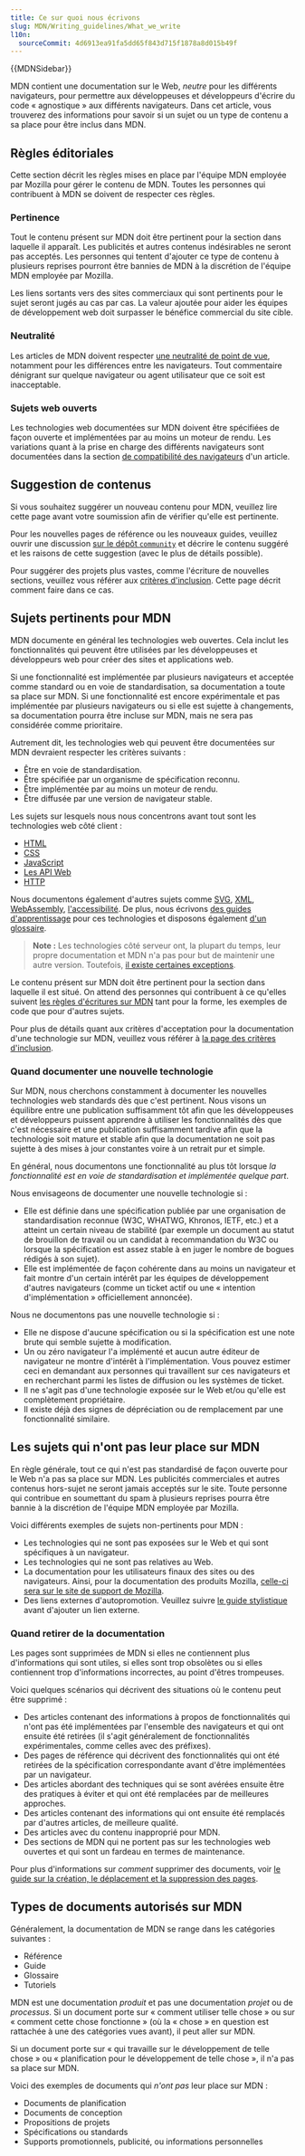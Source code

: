 ```yaml
---
title: Ce sur quoi nous écrivons
slug: MDN/Writing_guidelines/What_we_write
l10n:
  sourceCommit: 4d6913ea91fa5dd65f843d715f1878a8d015b49f
---
```

{{MDNSidebar}}

MDN contient une documentation sur le Web, _neutre_ pour les différents navigateurs, pour permettre aux développeuses et développeurs d'écrire du code «&nbsp;agnostique&nbsp;» aux différents navigateurs. Dans cet article, vous trouverez des informations pour savoir si un sujet ou un type de contenu a sa place pour être inclus dans MDN.

## Règles éditoriales

Cette section décrit les règles mises en place par l'équipe MDN employée par Mozilla pour gérer le contenu de MDN. Toutes les personnes qui contribuent à MDN se doivent de respecter ces règles.

### Pertinence

Tout le contenu présent sur MDN doit être pertinent pour la section dans laquelle il apparaît. Les publicités et autres contenus indésirables ne seront pas acceptés. Les personnes qui tentent d'ajouter ce type de contenu à plusieurs reprises pourront être bannies de MDN à la discrétion de l'équipe MDN employée par Mozilla.

Les liens sortants vers des sites commerciaux qui sont pertinents pour le sujet seront jugés au cas par cas. La valeur ajoutée pour aider les équipes de développement web doit surpasser le bénéfice commercial du site cible.

### Neutralité

Les articles de MDN doivent respecter [une neutralité de point de vue](https://fr.wikipedia.org/wiki/Wikip%C3%A9dia:Neutralit%C3%A9_de_point_de_vue), notamment pour les différences entre les navigateurs. Tout commentaire dénigrant sur quelque navigateur ou agent utilisateur que ce soit est inacceptable.

### Sujets web ouverts

Les technologies web documentées sur MDN doivent être spécifiées de façon ouverte et implémentées par au moins un moteur de rendu. Les variations quant à la prise en charge des différents navigateurs sont documentées dans la section [de compatibilité des navigateurs](/fr/docs/MDN/Writing_guidelines/Page_structures/Compatibility_tables) d'un article.

## Suggestion de contenus

Si vous souhaitez suggérer un nouveau contenu pour MDN, veuillez lire cette page avant votre soumission afin de vérifier qu'elle est pertinente.

Pour les nouvelles pages de référence ou les nouveaux guides, veuillez ouvrir une discussion [sur le dépôt `community`](https://github.com/mdn/mdn-community/discussions/categories/content-suggestions) et décrire le contenu suggéré et les raisons de cette suggestion (avec le plus de détails possible).

Pour suggérer des projets plus vastes, comme l'écriture de nouvelles sections, veuillez vous référer aux [critères d'inclusion](/fr/docs/MDN/Writing_guidelines/What_we_write/Criteria_for_inclusion). Cette page décrit comment faire dans ce cas.

## Sujets pertinents pour MDN

MDN documente en général les technologies web ouvertes. Cela inclut les fonctionnalités qui peuvent être utilisées par les développeuses et développeurs web pour créer des sites et applications web.

Si une fonctionnalité est implémentée par plusieurs navigateurs et acceptée comme standard ou en voie de standardisation, sa documentation a toute sa place sur MDN. Si une fonctionnalité est encore expérimentale et pas implémentée par plusieurs navigateurs ou si elle est sujette à changements, sa documentation pourra être incluse sur MDN, mais ne sera pas considérée comme prioritaire.

Autrement dit, les technologies web qui peuvent être documentées sur MDN devraient respecter les critères suivants&nbsp;:

- Être en voie de standardisation.
- Être spécifiée par un organisme de spécification reconnu.
- Être implémentée par au moins un moteur de rendu.
- Être diffusée par une version de navigateur stable.

Les sujets sur lesquels nous nous concentrons avant tout sont les technologies web côté client&nbsp;:

- [HTML](/fr/docs/Web/HTML)
- [CSS](/fr/docs/Web/CSS)
- [JavaScript](/fr/docs/Web/JavaScript)
- [Les API Web](/fr/docs/Web/API)
- [HTTP](/fr/docs/Web/HTTP)

Nous documentons également d'autres sujets comme [SVG](/fr/docs/Web/SVG), [XML](/fr/docs/Web/XML), [WebAssembly](/fr/docs/WebAssembly), [l'accessibilité](/fr/docs/Learn/Accessibility). De plus, nous écrivons [des guides d'apprentissage](/fr/docs/Learn) pour ces technologies et disposons également [d'un glossaire](/fr/docs/Glossary).

> **Note :** Les technologies côté serveur ont, la plupart du temps, leur propre documentation et MDN n'a pas pour but de maintenir une autre version. Toutefois, [il existe certaines exceptions](/fr/docs/Learn/Server-side).

Le contenu présent sur MDN doit être pertinent pour la section dans laquelle il est situé. On attend des personnes qui contribuent à ce qu'elles suivent [les règles d'écritures sur MDN](/fr/docs/MDN/Writing_guidelines) tant pour la forme, les exemples de code que pour d'autres sujets.

Pour plus de détails quant aux critères d'acceptation pour la documentation d'une technologie sur MDN, veuillez vous référer à [la page des critères d'inclusion](/fr/docs/MDN/Writing_guidelines/What_we_write/Criteria_for_inclusion).

### Quand documenter une nouvelle technologie

Sur MDN, nous cherchons constamment à documenter les nouvelles technologies web standards dès que c'est pertinent. Nous visons un équilibre entre une publication suffisamment tôt afin que les développeuses et développeurs puissent apprendre à utiliser les fonctionnalités dès que c'est nécessaire et une publication suffisamment tardive afin que la technologie soit mature et stable afin que la documentation ne soit pas sujette à des mises à jour constantes voire à un retrait pur et simple.

En général, nous documentons une fonctionnalité au plus tôt lorsque _la fonctionnalité est en voie de standardisation et implémentée quelque part_.

Nous envisageons de documenter une nouvelle technologie si&nbsp;:

- Elle est définie dans une spécification publiée par une organisation de standardisation reconnue (W3C, WHATWG, Khronos, IETF, etc.) et a atteint un certain niveau de stabilité (par exemple un document au statut de brouillon de travail ou un candidat à recommandation du W3C ou lorsque la spécification est assez stable à en juger le nombre de bogues rédigés à son sujet).
- Elle est implémentée de façon cohérente dans au moins un navigateur et fait montre d'un certain intérêt par les équipes de développement d'autres navigateurs (comme un ticket actif ou une «&nbsp;intention d'implémentation&nbsp;» officiellement annoncée).

Nous ne documentons pas une nouvelle technologie si&nbsp;:

- Elle ne dispose d'aucune spécification ou si la spécification est une note brute qui semble sujette à modification.
- Un ou zéro navigateur l'a implémenté et aucun autre éditeur de navigateur ne montre d'intérêt à l'implémentation. Vous pouvez estimer ceci en demandant aux personnes qui travaillent sur ces navigateurs et en recherchant parmi les listes de diffusion ou les systèmes de ticket.
- Il ne s'agit pas d'une technologie exposée sur le Web et/ou qu'elle est complètement propriétaire.
- Il existe déjà des signes de dépréciation ou de remplacement par une fonctionnalité similaire.

## Les sujets qui n'ont pas leur place sur MDN

En règle générale, tout ce qui n'est pas standardisé de façon ouverte pour le Web n'a pas sa place sur MDN. Les publicités commerciales et autres contenus hors-sujet ne seront jamais acceptés sur le site. Toute personne qui contribue en soumettant du spam à plusieurs reprises pourra être bannie à la discrétion de l'équipe MDN employée par Mozilla.

Voici différents exemples de sujets non-pertinents pour MDN&nbsp;:

- Les technologies qui ne sont pas exposées sur le Web et qui sont spécifiques à un navigateur.
- Les technologies qui ne sont pas relatives au Web.
- La documentation pour les utilisateurs finaux des sites ou des navigateurs. Ainsi, pour la documentation des produits Mozilla, [celle-ci sera sur le site de support de Mozilla](https://support.mozilla.org).
- Des liens externes d'autopromotion. Veuillez suivre [le guide stylistique](/fr/docs/MDN/Writing_guidelines/Writing_style_guide#liens_externes) avant d'ajouter un lien externe.

### Quand retirer de la documentation

Les pages sont supprimées de MDN si elles ne contiennent plus d'informations qui sont utiles, si elles sont trop obsolètes ou si elles contiennent trop d'informations incorrectes, au point d'êtres trompeuses.

Voici quelques scénarios qui décrivent des situations où le contenu peut être supprimé&nbsp;:

- Des articles contenant des informations à propos de fonctionnalités qui n'ont pas été implémentées par l'ensemble des navigateurs et qui ont ensuite été retirées (il s'agit généralement de fonctionnalités expérimentales, comme celles avec des préfixes).
- Des pages de référence qui décrivent des fonctionnalités qui ont été retirées de la spécification correspondante avant d'être implémentées par un navigateur.
- Des articles abordant des techniques qui se sont avérées ensuite être des pratiques à éviter et qui ont été remplacées par de meilleures approches.
- Des articles contenant des informations qui ont ensuite été remplacés par d'autres articles, de meilleure qualité.
- Des articles avec du contenu inapproprié pour MDN.
- Des sections de MDN qui ne portent pas sur les technologies web ouvertes et qui sont un fardeau en termes de maintenance.

Pour plus d'informations sur _comment_ supprimer des documents, voir [le guide sur la création, le déplacement et la suppression des pages](/fr/docs/MDN/Writing_guidelines/Creating_moving_deleting).

## Types de documents autorisés sur MDN

Généralement, la documentation de MDN se range dans les catégories suivantes&nbsp;:

- Référence
- Guide
- Glossaire
- Tutoriels

MDN est une documentation _produit_ et pas une documentation _projet_ ou de _processus_. Si un document porte sur «&nbsp;comment utiliser telle chose&nbsp;» ou sur «&nbsp;comment cette chose fonctionne&nbsp;» (où la «&nbsp;chose&nbsp;» en question est rattachée à une des catégories vues avant), il peut aller sur MDN.

Si un document porte sur «&nbsp;qui travaille sur le développement de telle chose&nbsp;» ou «&nbsp;planification pour le développement de telle chose&nbsp;», il n'a pas sa place sur MDN.

Voici des exemples de documents qui _n'ont pas_ leur place sur MDN&nbsp;:

- Documents de planification
- Documents de conception
- Propositions de projets
- Spécifications ou standards
- Supports promotionnels, publicité, ou informations personnelles
